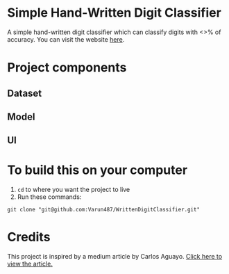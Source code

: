 # Simple Hand-Written Digit Classifier

A simple hand-written digit classifier which can classify digits with <>% of accuracy.
You can visit the website [here](https://towardsdatascience.com/deploying-a-simple-machine-learning-model-into-a-webapp-using-tensorflow-js-3609c297fb04).

# Project components

## Dataset

## Model

## UI

# To build this on your computer

1. ```cd``` to where you want the project to live
2. Run these commands:
```
git clone "git@github.com:Varun487/WrittenDigitClassifier.git"

```

# Credits

This project is inspired by a medium article by Carlos Aguayo.
[Click here to view the article.](https://towardsdatascience.com/deploying-a-simple-machine-learning-model-into-a-webapp-using-tensorflow-js-3609c297fb04)
